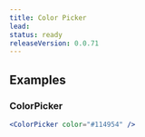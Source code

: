 ```yaml
---
title: Color Picker
lead: 
status: ready
releaseVersion: 0.0.71
---
```


## Examples

### ColorPicker 
```.jsx
<ColorPicker color="#114954" />
```
